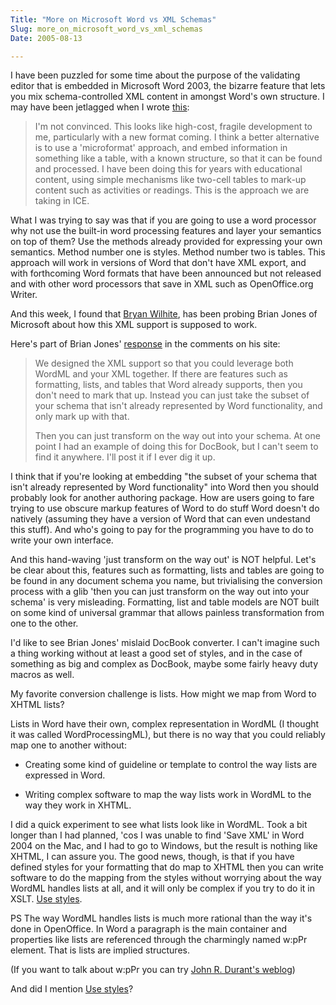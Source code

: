```yaml
---
Title: "More on Microsoft Word vs XML Schemas"
Slug: more_on_microsoft_word_vs_xml_schemas
Date: 2005-08-13

---
```

I have been puzzled for some time about the purpose of the validating
editor that is embedded in Microsoft Word 2003, the bizarre feature that
lets you mix schema-controlled XML content in amongst Word's own
structure. I may have been jetlagged when I wrote
[this](blog/2005/07/26/i'm_back):

> I'm not convinced. This looks like high-cost, fragile development to
> me, particularly with a new format coming. I think a better
> alternative is to use a 'microformat' approach, and embed information
> in something like a table, with a known structure, so that it can be
> found and processed. I have been doing this for years with educational
> content, using simple mechanisms like two-cell tables to mark-up
> content such as activities or readings. This is the approach we are
> taking in ICE.

What I was trying to say was that if you are going to use a word
processor why not use the built-in word processing features and layer
your semantics on top of them? Use the methods already provided for
expressing your own semantics. Method number one is styles. Method
number two is tables. This approach will work in versions of Word that
don't have XML export, and with forthcoming Word formats that have been
announced but not released and with other word processors that save in
XML such as OpenOffice.org Writer.

And this week, I found that [Bryan
Wilhite](http://www.kintespace.com/rasxlog/), has been probing Brian
Jones of Microsoft about how this XML support is supposed to work.

Here's part of Brian Jones'
[response](http://blogs.msdn.com/brian_jones/archive/2005/07/08/436973.aspx)
in the comments on his site:

> We designed the XML support so that you could leverage both WordML and
> your XML together. If there are features such as formatting, lists,
> and tables that Word already supports, then you don't need to mark
> that up. Instead you can just take the subset of your schema that
> isn't already represented by Word functionality, and only mark up with
> that.
>
> Then you can just transform on the way out into your schema. At one
> point I had an example of doing this for DocBook, but I can't seem to
> find it anywhere. I'll post it if I ever dig it up.

I think that if you're looking at embedding "the subset of your schema
that isn't already represented by Word functionality" into Word then you
should probably look for another authoring package. How are users going
to fare trying to use obscure markup features of Word to do stuff Word
doesn't do natively (assuming they have a version of Word that can even
undestand this stuff). And who's going to pay for the programming you
have to do to write your own interface.

And this hand-waving 'just transform on the way out' is NOT helpful.
Let's be clear about this, features such as formatting, lists and tables
are going to be found in any document schema you name, but trivialising
the conversion process with a glib 'then you can just transform on the
way out into your schema' is very misleading. Formatting, list and table
models are NOT built on some kind of universal grammar that allows
painless transformation from one to the other.

I'd like to see Brian Jones' mislaid DocBook converter. I can't imagine
such a thing working without at least a good set of styles, and in the
case of something as big and complex as DocBook, maybe some fairly heavy
duty macros as well.

My favorite conversion challenge is lists. How might we map from Word to
XHTML lists?

Lists in Word have their own, complex representation in WordML (I
thought it was called WordProcessingML), but there is no way that you
could reliably map one to another without:

-   Creating some kind of guideline or template to control the way lists
    are expressed in Word.

<!-- -->

-   Writing complex software to map the way lists work in WordML to the
    way they work in XHTML.

I did a quick experiment to see what lists look like in WordML. Took a
bit longer than I had planned, 'cos I was unable to find 'Save XML' in
Word 2004 on the Mac, and I had to go to Windows, but the result is
nothing like XHTML, I can assure you. The good news, though, is that if
you have defined styles for your formatting that do map to XHTML then
you can write software to do the mapping from the styles without
worrying about the way WordML handles lists at all, and it will only be
complex if you try to do it in XSLT. [Use
styles](blog/2005/03/02/use_styles).

PS The way WordML handles lists is much more rational than the way it's
done in OpenOffice. In Word a paragraph is the main container and
properties like lists are referenced through the charmingly named w:pPr
element. That is lists are implied structures.

(If you want to talk about w:pPr you can try [John R. Durant's
weblog](http://blogs.msdn.com/johnrdurant/archive/2004/02/18/75595.aspx))

And did I mention [Use styles](blog/2005/03/02/use_styles)?
